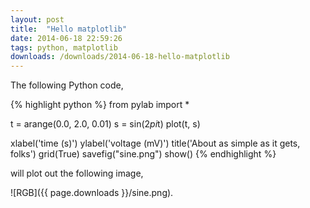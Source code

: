 ```yaml
---
layout: post
title:  "Hello matplotlib"
date: 2014-06-18 22:59:26
tags: python, matplotlib
downloads: /downloads/2014-06-18-hello-matplotlib
---
```


The following Python code,

{% highlight python %}
from pylab import *

t = arange(0.0, 2.0, 0.01)
s = sin(2*pi*t)
plot(t, s)

xlabel('time (s)')
ylabel('voltage (mV)')
title('About as simple as it gets, folks')
grid(True)
savefig("sine.png")
show()
{% endhighlight %}

will plot out the following image,

![RGB]({{ page.downloads }}/sine.png).
